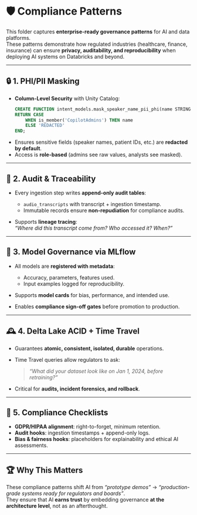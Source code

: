# 🛡️ Compliance Patterns

This folder captures **enterprise-ready governance patterns** for AI and data platforms.  
These patterns demonstrate how regulated industries (healthcare, finance, insurance) can ensure **privacy, auditability, and reproducibility** when deploying AI systems on Databricks and beyond.

---

## 🔒 1. PHI/PII Masking

- **Column-Level Security** with Unity Catalog:
  ```sql
  CREATE FUNCTION intent_models.mask_speaker_name_pii_phi(name STRING)
  RETURN CASE 
      WHEN is_member('CopilotAdmins') THEN name 
      ELSE 'REDACTED' 
  END;
  ```
* Ensures sensitive fields (speaker names, patient IDs, etc.) are **redacted by default**.  
* Access is **role-based** (admins see raw values, analysts see masked).

---

## 🧾 2. Audit & Traceability

* Every ingestion step writes **append-only audit tables**:
  * `audio_transcripts` with transcript + ingestion timestamp.
  * Immutable records ensure **non-repudiation** for compliance audits.

* Supports **lineage tracing**:  
  *“Where did this transcript come from? Who accessed it? When?”*

---

## 📜 3. Model Governance via MLflow

* All models are **registered with metadata**:
  * Accuracy, parameters, features used.
  * Input examples logged for reproducibility.

* Supports **model cards** for bias, performance, and intended use.  
* Enables **compliance sign-off gates** before promotion to production.

---

## 🕰 4. Delta Lake ACID + Time Travel

* Guarantees **atomic, consistent, isolated, durable** operations.  
* Time Travel queries allow regulators to ask:

  > *“What did your dataset look like on Jan 1, 2024, before retraining?”*

* Critical for **audits, incident forensics, and rollback**.

---

## 📑 5. Compliance Checklists

* **GDPR/HIPAA alignment**: right-to-forget, minimum retention.  
* **Audit hooks**: ingestion timestamps + append-only logs.  
* **Bias & fairness hooks**: placeholders for explainability and ethical AI assessments.

---

## 🏆 Why This Matters

These compliance patterns shift AI from *“prototype demos”* → *“production-grade systems ready for regulators and boards”*.  
They ensure that AI **earns trust** by embedding governance **at the architecture level**, not as an afterthought.

